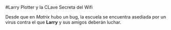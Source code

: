 #Larry Plotter y la CLave Secreta del Wifi

Desde que en *Matrix* hubo un bug, la escuela se encuentra asediada por un virus
contra el que **Larry** y sus amigos deberán luchar.
